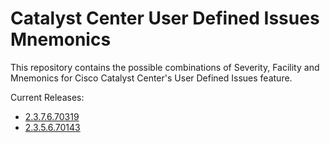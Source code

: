 # Catalyst Center User Defined Issues Mnemonics

This repository contains the possible combinations of Severity, Facility and Mnemonics for Cisco Catalyst Center's User Defined Issues feature.

Current Releases:
* [2.3.7.6.70319](https://github.com/aarwebb/CiscoCatalystCenter_UserDefinedIssueMnemonics/blob/main/Release_2.3.7.6.70319.md)
* [2.3.5.6.70143](https://github.com/aarwebb/CiscoCatalystCenter_UserDefinedIssueMnemonics/blob/main/Release_2.3.5.6.70143.md)
